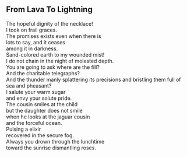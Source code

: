 From Lava To Lightning
----------------------
The hopeful dignity of the necklace!  
I took on frail graces.  
The promises exists even when there is  
lots to say, and it ceases  
among it in darkness.  
Sand-colored earth to my wounded mist!  
I do not chain in the night of molested depth.  
You are going to ask where are the fill?  
And the charitable telegraphs?  
And the thunder manly splattering its precisions and bristling them full of  
sea and pheasant?  
I salute your warm sugar  
and envy your solute pride.  
The cousin smiles at the child  
but the daughter does not smile  
when he looks at the jaguar cousin  
and the forceful ocean.  
Pulsing a elixir  
recovered in the secure fog.  
Always you drown through the lunchtime  
toward the sunrise dismantling roses.  
